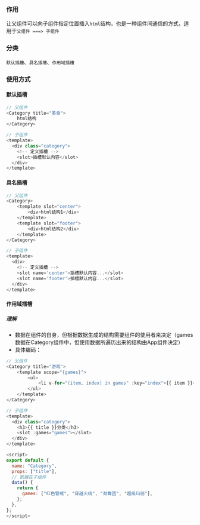 ### 作用

让父组件可以向子组件指定位置插入`html`结构，也是一种组件间通信的方式，适用于`父组件 ===> 子组件`

### 分类

`默认插槽`、`具名插槽`、`作用域插槽`

### 使用方式

#### 默认插槽

```js
// 父组件
<Category title="美食">
    html结构
</Category>

// 子组件
<template>
  <div class="category">
    <!-- 定义插槽 -->
    <slot>插槽默认内容</slot>
  </div>
</template>
```

#### 具名插槽

```js
// 父组件
<Category>
    <template slot="center">
        <div>html结构1</div>
	</template>
	<template slot="footer">
        <div>html结构2</div>
	</template>
</Category>

// 子组件
<template>
  <div>
    <!-- 定义插槽 -->
    <slot name='center'>插槽默认内容...</slot>
	<slot name='footer'>插槽默认内容...</slot>
  </div>
</template>
```

#### 作用域插槽

##### 理解

+ 数据在组件的自身，但根据数据生成的结构需要组件的使用者来决定（games数据在Category组件中，但使用数据所遍历出来的结构由App组件决定）
+ 具体编码：

```js
// 父组件
<Category title="游戏">
    <template scope="{games}">
        <ul>
        	<li v-for="(item, index) in games" :key="index">{{ item }}</li>
		</ul>
	</template>
</Category>

// 子组件
<template>
  <div class="category">
    <h3>{{ title }}分类</h3>
    <slot :games="games"></slot>
  </div>
</template>

<script>
export default {
  name: "Category",
  props: ["title"],
  // 数据在子组件
  data() {
    return {
      games: ["红色警戒", "穿越火线", "劲舞团", "超级玛丽"],
    };
  },
};
</script>
```

